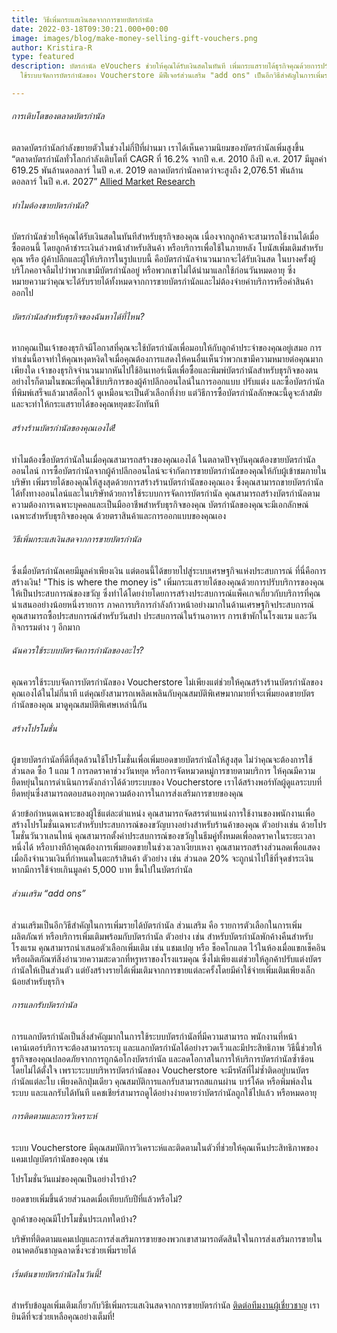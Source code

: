 ```yaml
---
title: วิธีเพิ่มกระแสเงินสดจากการขายบัตรกำนัล
date: 2022-03-18T09:30:21.000+00:00
image: images/blog/make-money-selling-gift-vouchers.png
author: Kristira-R
type: featured
description: บัตรกำนัล eVouchers ช่วยให้คุณได้รับเงินสดในทันที เพิ่มกระแสรายได้ธุรกิจคุณด้วยการปรับบริการของคุณให้เป็นประสบการณ์ของขวัญ
  ใช้ระบบจัดการบัตรกำนัลของ Voucherstore มีฟีเจอร์ส่วนเสริม "add ons" เป็นอีกวิธีสำคัญในการเพิ่มรายได้บัตรกำนัลของคุณ

---
```

###### การเติบโตของตลาดบัตรกำนัล

ตลาดบัตรกำนัลกำลังขยายตัวในช่วงไม่กี่ปีที่ผ่านมา เราได้เห็นความนิยมของบัตรกำนัลเพิ่มสูงขึ้น “ตลาดบัตรกำนัลทั่วโลกกำลังเติบโตที่ CAGR ที่ 16.2% จากปี ค.ศ. 2010 ถึงปี ค.ศ. 2017 มีมูลค่า 619.25 พันล้านดอลลาร์ ในปี ค.ศ. 2019 ตลาดบัตรกำนัลคาดว่าจะสูงถึง 2,076.51 พันล้านดอลลาร์ ในปี ค.ศ. 2027” [Allied Market Research](/)

###### ทำไมต้องขายบัตรกำนัล?

บัตรกำนัลช่วยให้คุณได้รับเงินสดในทันทีสำหรับธุรกิจของคุณ เนื่องจากลูกค้าจะสามารถใช้งานได้เมื่อซื้อตอนนี้ โดยลูกค้าชำระเงินล่วงหน้าสำหรับสินค้า หรือบริการเพื่อใช้ในภายหลัง โบนัสเพิ่มเติมสำหรับคุณ หรือ ผู้ค้าปลีกและผู้ให้บริการในรูปแบบนี้ คือบัตรกำนัลจำนวนมากจะได้รับเงินสด ในบางครั้งผู้บริโภคอาจลืมไปว่าพวกเขามีบัตรกำนัลอยู่ หรือพวกเขาไม่ได้นำมาแลกใช้ก่อนวันหมดอายุ ซึ่งหมายความว่าคุณจะได้รับรายได้ทั้งหมดจากการขายบัตรกำนัลและไม่ต้องจ่ายค่าบริการหรือค่าสินค้าออกไป

###### บัตรกำนัลสำหรับธุรกิจของฉันหาได้ที่ไหน?

หากคุณเป็นเจ้าของธุรกิจมีโอกาสที่คุณจะใช้บัตรกำนัลเพื่อมอบให้กับลูกค้าประจำของคุณอยู่เสมอ การทำเช่นนี้อาจทำให้คุณหงุดหงิดใจเมื่อคุณต้องการแสดงให้คนอื่นเห็นว่าพวกเขามีความหมายต่อคุณมากเพียงใด เจ้าของธุรกิจจำนวนมากหันไปใช้อินเทอร์เน็ตเพื่อซื้อและพิมพ์บัตรกำนัลสำหรับธุรกิจของตน อย่างไรก็ตามในขณะที่คุณใช้บบริการของผู้ค้าปลีกออนไลน์ในการออกแบบ ปรับแต่ง และซื้อบัตรกำนัลที่พิมพ์เสร็จแล้วมาสต็อกไว้ ดูเหมือนจะเป็นตัวเลือกที่ง่าย แต่วิธีการซื้อบัตรกำนัลลักษณะนี้ดูจะล้าสมัยและจะทำให้กระแสรายได้ของคุณหยุดชะงักทันที

###### สร้างร้านบัตรกำนัลของคุณเองได้!

ทำไมต้องซื้อบัตรกำนัลในเมื่อคุณสามารถสร้างของคุณเองได้ ในตลาดปัจจุบันคุณต้องขายบัตรกำนัลออนไลน์ การซื้อบัตรกำนัลจากผู้ค้าปลีกออนไลน์จะจำกัดการขายบัตรกำนัลของคุณให้กับผู้เข้าชมภายในบริษัท เพิ่มรายได้ของคุณให้สูงสุดด้วยการสร้างร้านบัตรกำนัลของคุณเอง ซึ่งคุณสามารถขายบัตรกำนัลได้ทั้งทางออนไลน์และในบริษัทด้วยการใช้ระบบการจัดการบัตรกำนัล คุณสามารถสร้างบัตรกำนัลตามความต้องการเฉพาะบุคคลและเป็นมืออาชีพสำหรับธุรกิจของคุณ บัตรกำนัลของคุณจะมีเอกลักษณ์เฉพาะสำหรับธุรกิจของคุณ ด้วยตราสินค้าและการออกแบบของคุณเอง

###### วิธีเพิ่มกระแสเงินสดจากการขายบัตรกำนัล

ซึ่งเมื่อบัตรกำนัลเคยมีมูลค่าเพียงเงิน แต่ตอนนี้ได้ขยายไปสู่ระบบเศรษฐกิจแห่งประสบการณ์ ที่นี่คือการสร้างเงิน! "This is where the money is" เพิ่มกระแสรายได้ของคุณด้วยการปรับบริการของคุณให้เป็นประสบการณ์ของขวัญ ซึ่งทำได้โดยง่ายโดยการสร้างประสบการณ์แพ็คเกจเกี่ยวกับบริการที่คุณนำเสนออย่างน้อยหนึ่งรายการ ภาคการบริการกำลังก้าวหน้าอย่างมากในด้านเศรษฐกิจประสบการณ์ คุณสามารถซื้อประสบการณ์สำหรับวันสปา ประสบการณ์ในร้านอาหาร การเข้าพักในโรงแรม และวันกิจกรรมต่าง ๆ อีกมาก

###### ฉันควรใช้ระบบบัตรจัดการกำนัลของอะไร?

คุณควรใช้ระบบจัดการบัตรกำนัลของ Voucherstore ไม่เพียงแต่ช่วยให้คุณสร้างร้านบัตรกำนัลของคุณเองได้ในไม่กี่นาที แต่คุณยังสามารถเพลิดเพลินกับคุณสมบัติพิเศษมากมายที่จะเพิ่มยอดขายบัตรกำนัลของคุณ มาดูคุณสมบัติพิเศษเหล่านี้กัน

###### สร้างโปรโมชั่น

ผู้ขายบัตรกำนัลที่ดีที่สุดล้วนใช้โปรโมชั่นเพื่อเพิ่มยอดขายบัตรกำนัลให้สูงสุด ไม่ว่าคุณจะต้องการใช้ส่วนลด ซื้อ  1 แถม 1 การลดราคาช่วงวันหยุด หรือการจัดหมวดหมู่การขายตามบริการ ให้คุณมีความยืดหยุ่นในการดำเนินการดังกล่าวได้ด้วยระบบของ Voucherstore เราได้สร้างพอร์ทัลผู้ดูแลระบบที่ยืดหยุ่นซึ่งสามารถตอบสนองทุกความต้องการในการส่งเสริมการขายของคุณ

ด้วยข้อกำหนดเฉพาะของผู้ใช้แต่ละตำแหน่ง คุณสามารถจัดสรรตำแหน่งการใช้งานของพนักงานเพื่อสร้างโปรโมชั่นเฉพาะสำหรับประสบการณ์ของขวัญบางอย่างสำหรับร้านค้าของคุณ ตัวอย่างเช่น ด้วยโปรโมชั่นวันวาเลนไทน์ คุณสามารถตั้งค่าประสบการณ์ของขวัญในธีมคู่ทั้งหมดเพื่อลดราคาในระยะเวลาหนึ่งได้ หรือบางทีถ้าคุณต้องการเพิ่มยอดขายในช่วงเวลาเงียบเหงา คุณสามารถสร้างส่วนลดเพื่อแสดงเมื่อถึงจำนวนเงินที่กำหนดในตะกร้าสินค้า ตัวอย่าง เช่น ส่วนลด 20% จะถูกนำไปใช้ที่จุดชำระเงิน หากมีการใช้จ่ายเกินมูลค่า 5,000 บาท ขึ้นไปในบัตรกำนัล

###### ส่วนเสริม “add ons”

ส่วนเสริมเป็นอีกวิธีสำคัญในการเพิ่มรายได้บัตรกำนัล ส่วนเสริม คือ รายการตัวเลือกในการเพิ่มผลิตภัณฑ์ หรือบริการเพิ่มเติมพร้อมกับบัตรกำนัล ตัวอย่าง เช่น สำหรับบัตรกำนัลพักค้างคืนสำหรับโรงแรม คุณสามารถนำเสนอตัวเลือกเพิ่มเติม เช่น แชมเปญ หรือ ช็อคโกแลต ไว้ในห้องเมื่อแขกเช็คอิน หรือผลิตภัณฑ์สิ่งอำนวยความสะดวกที่หรูหราของโรงแรมคุณ ซึ่งไม่เพียงแต่ช่วยให้ลูกค้าปรับแต่งบัตรกำนัลให้เป็นส่วนตัว แต่ยังสร้างรายได้เพิ่มเติมจากการขายแต่ละครั้งโดยมีค่าใช้จ่ายเพิ่มเติมเพียงเล็กน้อยสำหรับธุรกิจ

###### การแลกรับบัตรกำนัล

การแลกบัตรกำนัลเป็นสิ่งสำคัญมากในการใช้ระบบบัตรกำนัลที่มีความสามารถ พนักงานที่หน้าเคาน์เตอร์บริการจะต้องสามารถระบุ และแลกบัตรกำนัลได้อย่างรวดเร็วและมีประสิทธิภาพ วิธีนี้ช่วยให้ธุรกิจของคุณปลอดภัยจากการถูกฉ้อโกงบัตรกำนัล และลดโอกาสในการให้บริการบัตรกำนัลซ้ำซ้อนโดยไม่ได้ตั้งใจ เพราะระบบบริหารบัตรกำนัลของ Voucherstore จะมีรหัสที่ไม่ซ้ำติดอยู่บนบัตรกำนัลแต่ละใบ เพียงคลิกปุ่มเดียว คุณสมบัติการแลกรับสามารถสแกนผ่าน บาร์โค้ด หรือพิมพ์ลงในระบบ และแลกรับได้ทันที แคชเชียร์สามารถดูได้อย่างง่ายดายว่าบัตรกำนัลถูกใช้ไปแล้ว หรือหมดอายุ

###### การติดตามและการวิเคราะห์

ระบบ Voucherstore มีคุณสมบัติการวิเคราะห์และติดตามในตัวที่ช่วยให้คุณเห็นประสิทธิภาพของแคมเปญบัตรกำนัลของคุณ เช่น

โปรโมชั่นวันแม่ของคุณเป็นอย่างไรบ้าง?

ยอดขายเพิ่มขึ้นด้วยส่วนลดเมื่อเทียบกับปีที่แล้วหรือไม่?

ลูกค้าของคุณมีโปรโมชั่นประเภทใดบ้าง?

บริษัทที่ติดตามแคมเปญและการส่งเสริมการขายของพวกเขาสามารถตัดสินใจในการส่งเสริมการขายในอนาคตอันชาญฉลาดซึ่งจะช่วยเพิ่มรายได้

###### เริ่มต้นขายบัตรกำนัลในวันนี้!

สำหรับข้อมูลเพิ่มเติมเกี่ยวกับวิธีเพิ่มกระแสเงินสดจากการขายบัตรกำนัล [ติดต่อทีมงานผู้เชี่ยวชาญ](/) เรายินดีที่จะช่วยเหลือคุณอย่างเต็มที่!
